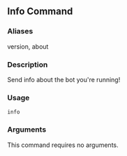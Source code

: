 ## Info Command

### Aliases

version, about

### Description

Send info about the bot you're running!

### Usage

`info`

### Arguments

This command requires no arguments.